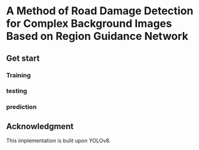 A Method of Road Damage Detection for Complex Background Images Based on Region Guidance Network
=

## Get start

### Training

### testing

### prediction


## Acknowledgment
This implementation is bulit upon YOLOv8.
